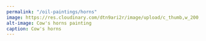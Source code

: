 ```yaml
---
permalink: "/oil-paintings/horns"
image: https://res.cloudinary.com/dtn9ari2r/image/upload/c_thumb,w_200,g_face/v1533737533/oils/final-horns.jpg
alt-image: Cow's horns painting
caption: Cow's horns
---
```


